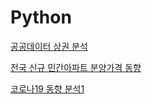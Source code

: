 # Python
[공공데이터 상권 분석](https://github.com/seung0/Python/blob/master/nano-python-eda1.ipynb)

[전국 신규 민간아파트 분양가격 동향](https://github.com/seung0/Python/blob/master/apart_prize.ipynb)

[코로나19 동향 분석1](https://github.com/seung0/Python/blob/master/COVID19(1).ipynb)
